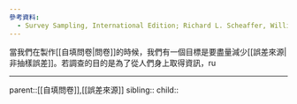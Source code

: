 ```yaml
---
參考資料:
  - Survey Sampling, International Edition; Richard L. Scheaffer, William Mendenhall. III
---
```

當我們在製作[[自填問卷|問卷]]的時候，我們有一個目標是要盡量減少[[誤差來源|非抽樣誤差]]。若調查的目的是為了從人們身上取得資訊，ru
- - -
parent::[[自填問卷]],[[誤差來源]]
sibling::
child::